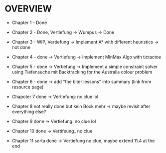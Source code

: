 # OVERVIEW

- Chapter 1 - Done

- Chapter 2 - Done, Vertiefung -> Wumpus -> Done

- Chapter 3 - WIP, Vertiefung -> Implement A* with different heuristics -> not done

- Chapter 4 - done -> Vertiefung -> Implement MinMax Algo with tictactoe

- Chapter 5 - done -> Vertiefung -> Implement a simple constraint solver using Tiefensuche mit Backtracking for the Australia colour problem

- Chapter 6 - done -> add "the biter lessons" into summary (link from resource page)

- Chapoter 7 done -> Vertiefung: no clue lol

- Chapter 8 not really done but kein Bock mehr -> maybe revisit after everything else?

- Chapter 9 done -> Vertiefung: no clue lol

- Chapter 10 done -> Vertifeung_ no clue

- Chapter 11 sorta done -> Vertiefung no clue, maybe extend 11.4 at the end